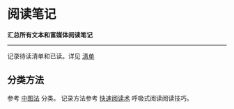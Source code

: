 # 阅读笔记

**汇总所有文本和富媒体阅读笔记**

-----


记录待读清单和已读。详见 [清单](http://blog.zenheart.site/readlist/)

## 分类方法
参考 [中图法](http://www.ztflh.com/) 分类。
记录方法参考 [快速阅读术](https://book.douban.com/subject/27032526/) 呼吸式阅读阅读技巧。

